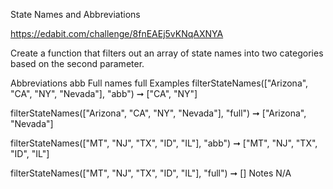 State Names and Abbreviations

https://edabit.com/challenge/8fnEAEj5vKNqAXNYA

Create a function that filters out an array of state names into two categories based on the second parameter.

Abbreviations abb
Full names full
Examples
filterStateNames(["Arizona", "CA", "NY", "Nevada"], "abb")
➞ ["CA", "NY"]

filterStateNames(["Arizona", "CA", "NY", "Nevada"], "full")
➞ ["Arizona", "Nevada"]

filterStateNames(["MT", "NJ", "TX", "ID", "IL"], "abb")
➞ ["MT", "NJ", "TX", "ID", "IL"]

filterStateNames(["MT", "NJ", "TX", "ID", "IL"], "full")
➞ []
Notes
N/A
